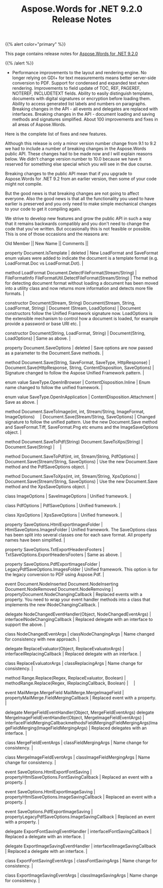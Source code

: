 ﻿---
title: Aspose.Words for .NET 9.2.0 Release Notes
articleTitle: Aspose.Words for .NET 9.2.0 Release Notes
linktitle: Aspose.Words for .NET 9.2.0 Release Notes
description: "Aspose.Words for .NET 9.2.0 Release Notes – learn about the latest updates and fixes."
type: docs
weight: 40
url: /net/aspose-words-for-net-9-2-0-release-notes/
---

{{% alert color="primary" %}} 

This page contains release notes for [Aspose.Words for .NET 9.2.0](https://downloads.aspose.com/words/net/new-releases/aspose.words-for-.net-9.2.0/)

{{% /alert %}} 

- Performance improvements to the layout and rendering engine.
  No longer relying on GDI+ for text measurements means better server-side conversion to PDF. 
  Support for condensed and expanded text when rendering. 
  Improvements to field update of TOC, REF, PAGEREF, NOTEREF, INCLUDETEXT fields. 
  Ability to easily distinguish templates, documents with digital signatures or encryption before loading them. 
  Ability to access generated list labels and numbers on paragraphs. 
  Breaking changes in the API - all events and delegates are replaced with interfaces. 
  Breaking changes in the API - document loading and saving methods and signatures simplified. 
  About 100 improvements and fixes in all areas of Aspose.Words. 

Here is the complete list of fixes and new features.



Although this release is only a minor version number change from 9.1 to 9.2 we had to include a number of breaking changes in the Aspose.Words public API. These changes had to be made now and I will explain reasons below. We didn't change version number to 10.0 because we have it reserved for something else special which you will see in the due course.

Breaking changes to the public API mean that if you upgrade to Aspose.Words for .NET 9.2 from an earlier version, then some of your code might not compile. 

But the good news is that breaking changes are not going to affect everyone. Also the good news is that all the functionality you used to have earlier is preserved and you only need to make simple mechanical changes to your code to get it compiling again.

We strive to develop new features and grow the public API in such a way that it remains backwards compatibly and you don't need to change the code that you've written. But occasionally this is not feasible or possible. This is one of those occasions and the reasons are:

Old Member || 
New Name || 
Comments ||

property
Document.IsTemplate | deleted | 
New LoadFormat and SaveFormat enum values were added to indicate the document is a template format (e.g. LoadFormat.Doc vs LoadFormat.Dot). |

method
LoadFormat Document.DetectFileFormat(Stream/String) | FileFormatInfo FileFormatUtil.DetectFileFormat(Stream/String) | 
The method for detecting document format without loading a document has been moved into a utility class and now returns more information and detects more file formats. |

constructor
Document(Stream, String)
Document(Stream, String, LoadFormat, String) | Document (Stream, LoadOptions) | 
Document constructors follow the Unified Framework signature now. LoadOptions is the extensible mechanism to control how a document is loaded, for example provide a password or base URI etc. |

constructor
Document(String, LoadFormat, String) | Document(String, LoadOptions) | 
Same as above. |

property
Document.SaveOptions | deleted | 
Save options are now passed as a parameter to the Document.Save methods. |

method
Document.Save(String, SaveFormat, SaveType, HttpResponse) | Document.Save(HttpResponse, String, ContentDisposition, SaveOptions) | 
Signature changed to follow the Aspose Unified Framework pattern. |

enum value
SaveType.OpenInBrowser | ContentDisposition.Inline | 
Enum name changed to follow the unified framework. |

enum value
SaveType.OpenInApplication | ContentDisposition.Attachment | 
Save as above. |

method
Document.SaveToImage(int, int, Stream/String, ImageFormat, ImageOptions)
`  `| Document.Save(Stream/String, SaveOptions) | 
Changed signature to follow the unified pattern. Use the new Document.Save method and SaveFormat.Tiff, SaveFormat.Png etc enums and the ImageSaveOptions object. |

method
Document.SaveToPdf(String)
Document.SaveToXps(String) | Document.Save(String) | 
`  `|

method
Document.SaveToPdf(int, int, Stream/String, PdfOptions) | Document.Save(Stream/String, SaveOptions) | 
Use the new Document.Save method and the PdfSaveOptions object. |

method
Document.SaveToXps(int, int, Stream/String, XpsOptions) | Document.Save(Stream/String, SaveOptions) | 
Use the new Document.Save method and the XpsSaveOptions object. |

class
ImageOptions | SaveImageOptions | 
Unified framework. |

class
PdfOptions | PdfSaveOptions | 
Unified framework. |

class
XpsOptions | XpsSaveOptions | 
Unified framework. |

property
SaveOptions.HtmlExportImagesFolder | HtmlSaveOptons.ImagesFolder | 
Unified framework. The SaveOptions class has been split into several classes one for each save format. All property names have been simplified. |

property
SaveOptions.TxtExportHeadersFooters | TxtSaveOptions.ExportHeadersFooters | 
Same as above. |

property
SaveOptions.PdfExportImagesFolder | LegacyPdfSaveOptions.ImagesFolder | 
Unified framework. This option is for the legacy conversion to PDF using Aspose.Pdf. |

event
Document.NodeInserted
Document.NodeInserting
Document.NodeRemoved
Document.NodeRemoving | propertyDocument.NodeChangingCallback | 
Replaced events with a property.
You need to wrap your event handler methods into a class that implements the new INodeChangingCallback. |

delegate
NodeChangedEventHandler(Object, NodeChangedEventArgs) | interfaceINodeChangingCallback | 
Replaced delegate with an interface to support the above. |

class
NodeChangedEventArgs | classNodeChangingArgs | 
Name changed for consistency with new approach. |

delegate
ReplaceEvaluator(Object, ReplaceEvaluatorArgs) | interfaceIReplacingCallback | 
Replaced delegate with an interface. |

class
ReplaceEvaluatorArgs | classReplacingArgs | 
Name change for consistency. |

method
Range.Replace(Regex, ReplaceEvaluator, Boolean) | methodRange.Replace(Regex, IReplacingCallback, Boolean) | 
`  `|

event
MailMerge.MergeField
MailMerge.MergeImageField | propertyMailMerge.FieldMergingCallback | 
Replaced event with a property. |

delegate
MergeFieldEventHandler(Object, MergeFieldEventArgs)
delegate
MergeImageFieldEventHandler(Object, MergeImageFieldEventArgs) | interfaceIFieldMergingCallbackmethodsFieldMerging(FieldMergingArgs)ImageFieldMerging(ImageFieldMergingArgs) | 
Replaced delegates with an interface. |

class
MergeFieldEventArgs | classFieldMergingArgs | 
Name change for consistency. |

class
MergeImageFieldEventArgs | classImageFieldMergingArgs | 
Name change for consistency. |

event
SaveOptions.HtmlExportFontSaving | propertyHtmlSaveOptions.FontSavingCallback | 
Replaced an event with a property. |

event
SaveOptions.HtmlExportImageSaving | propertyHtmlSaveOptions.ImageSavingCallback | 
Replaced an event with a property. |

event
SaveOptions.PdfExportImageSaving | propertyLegacyPdfSaveOptions.ImageSavingCallback | 
Replaced an event with a property. |

delegate
ExportFontSavingEventHandler | interfaceIFontSavingCallback | 
Replaced a delegate with an interface. |

delegate
ExportImageSavingEventHandler | interfaceIImageSavingCallback | 
Replaced a delegate with an interface. |

class
ExportFontSavingEventArgs | classFontSavingArgs | 
Name change for consistency. |

class
ExportImageSavingEventArgs | classImageSavingArgs | 
Name change for consistency. |

